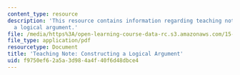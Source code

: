 ```yaml
---
content_type: resource
description: 'This resource contains information regarding teaching note: constructing
  a logical argument.'
file: /media/https%3A/open-learning-course-data-rc.s3.amazonaws.com/15-279-management-communication-for-undergraduates-fall-2012/f9750ef62a5a3d984a4f40f6d48dbce4_MIT15_279F12_cnstrctArgmnt.pdf
file_type: application/pdf
resourcetype: Document
title: 'Teaching Note: Constructing a Logical Argument'
uid: f9750ef6-2a5a-3d98-4a4f-40f6d48dbce4
---
```

